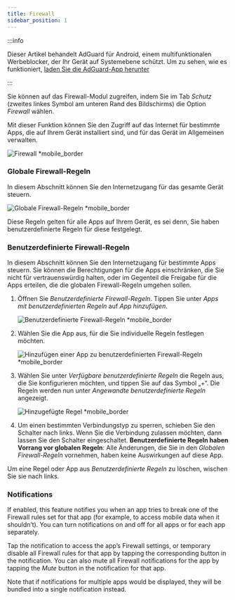 ```yaml
---
title: Firewall
sidebar_position: 1
---
```


:::info

Dieser Artikel behandelt AdGuard für Android, einem multifunktionalen Werbeblocker, der Ihr Gerät auf Systemebene schützt. Um zu sehen, wie es funktioniert, [laden Sie die AdGuard-App herunter](https://agrd.io/download-kb-adblock)

:::

Sie können auf das Firewall-Modul zugreifen, indem Sie im Tab _Schutz_ (zweites linkes Symbol am unteren Rand des Bildschirms) die Option _Firewall_ wählen.

Mit dieser Funktion können Sie den Zugriff auf das Internet für bestimmte Apps, die auf Ihrem Gerät installiert sind, und für das Gerät im Allgemeinen verwalten.

![Firewall \*mobile\_border](https://cdn.adtidy.org/blog/new/gdn94firewall.png)

### Globale Firewall-Regeln

In diesem Abschnitt können Sie den Internetzugang für das gesamte Gerät steuern.

![Globale Firewall-Regeln \*mobile\_border](https://cdn.adtidy.org/blog/new/4zx2nhglobal_rules.png)

Diese Regeln gelten für alle Apps auf Ihrem Gerät, es sei denn, Sie haben benutzerdefinierte Regeln für diese festgelegt.

### Benutzerdefinierte Firewall-Regeln

In diesem Abschnitt können Sie den Internetzugang für bestimmte Apps steuern. Sie können die Berechtigungen für die Apps einschränken, die Sie nicht für vertrauenswürdig halten, oder im Gegenteil die Freigabe für die Apps erteilen, die die globalen Firewall-Regeln umgehen sollen.

1. Öffnen Sie _Benutzerdefinierte Firewall-Regeln_. Tippen Sie unter _Apps mit benutzerdefinierten Regeln_ auf _App hinzufügen_.

   ![Benutzerdefinierte Firewall-Regeln \*mobile\_border](https://cdn.adtidy.org/blog/new/qkxpecustom_rules.png)

2. Wählen Sie die App aus, für die Sie individuelle Regeln festlegen möchten.

   ![Hinzufügen einer App zu benutzerdefinierten Firewall-Regeln \*mobile\_border](https://cdn.adtidy.org/blog/new/2db47fadding_app.png)

3. Wählen Sie unter _Verfügbare benutzerdefinierte Regeln_ die Regeln aus, die Sie konfigurieren möchten, und tippen Sie auf das Symbol „+“. Die Regeln werden nun unter _Angewandte benutzerdefinierte Regeln_ angezeigt.

   ![Hinzugefügte Regel \*mobile\_border](https://cdn.adtidy.org/blog/new/6fzjladded_rule.png)

4. Um einen bestimmten Verbindungstyp zu sperren, schieben Sie den Schalter nach links. Wenn Sie die Verbindung zulassen möchten, dann lassen Sie den Schalter eingeschaltet. **Benutzerdefinierte Regeln haben Vorrang vor globalen Regeln**: Alle Änderungen, die Sie in den _Globalen Firewall-Regeln_ vornehmen, haben keine Auswirkungen auf diese App.

Um eine Regel oder App aus _Benutzerdefinierte Regeln_ zu löschen, wischen Sie sie nach links.

### Notifications

If enabled, this feature notifies you when an app tries to break one of the Firewall rules set for that app (for example, to access mobile data when it shouldn’t). You can turn notifications on and off for all apps or for each app separately.

Tap the notification to access the app’s Firewall settings, or temporary disable all Firewall rules for that app by tapping the corresponding button in the notification. You can also mute all Firewall notifications for the app by tapping the _Mute_ button in the notification for that app.

Note that if notifications for multiple apps would be displayed, they will be bundled into a single notification instead.
